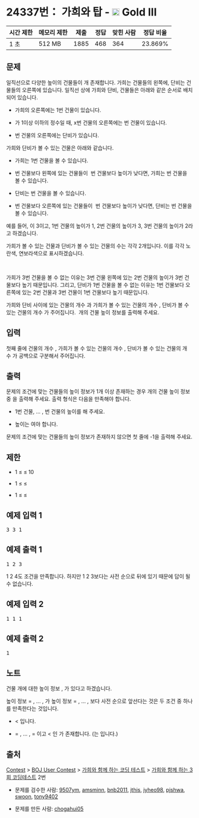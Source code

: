 # 24337번： 가희와 탑 - <img src="https://static.solved.ac/tier_small/13.svg" style="height:20px" /> Gold III



| 시간 제한 | 메모리 제한 | 제출 | 정답 | 맞힌 사람 | 정답 비율 |
| --- | --- | --- | --- | --- | --- |
| 1 초 | 512 MB | 1885 | 468 | 364 | 23.869% |
## 문제

일직선으로 다양한 높이의 건물들이 개 존재합니다. 가희는 건물들의 왼쪽에, 단비는 건물들의 오른쪽에 있습니다. 일직선 상에 가희와 단비, 건물들은 아래와 같은 순서로 배치되어 있습니다.

- 가희의 오른쪽에는 1번 건물이 있습니다.

- 가 1이상 이하의 정수일 때, x번 건물의 오른쪽에는 번 건물이 있습니다.

- 번 건물의 오른쪽에는 단비가 있습니다.

가희와 단비가 볼 수 있는 건물은 아래와 같습니다.

- 가희는 1번 건물을 볼 수 있습니다.

- 번 건물보다 왼쪽에 있는 건물들이  번 건물보다 높이가 낮다면, 가희는 번 건물을 볼 수 있습니다.

- 단비는 번 건물을 볼 수 있습니다.

- 번 건물보다 오른쪽에 있는 건물들이  번 건물보다 높이가 낮다면, 단비는 번 건물을 볼 수 있습니다.

예를 들어, 이 3이고, 1번 건물의 높이가 1, 2번 건물의 높이가 3, 3번 건물의 높이가 2라고 하겠습니다.





가희가 볼 수 있는 건물과 단비가 볼 수 있는 건물의 수는 각각 2개입니다. 이를 각각 노란색, 연보라색으로 표시하겠습니다.

  



가희가 3번 건물을 볼 수 없는 이유는 3번 건물 왼쪽에 있는 2번 건물의 높이가 3번 건물보다 높기 때문입니다. 그리고, 단비가 1번 건물을 볼 수 없는 이유는 1번 건물보다 오른쪽에 있는 2번 건물과 3번 건물이 1번 건물보다 높기 때문입니다.

가희와 단비 사이에 있는 건물의 개수 과 가희가 볼 수 있는 건물의 개수 , 단비가 볼 수 있는 건물의 개수 가 주어집니다.  개의 건물 높이 정보를 출력해 주세요.

## 입력

첫째 줄에 건물의 개수 , 가희가 볼 수 있는 건물의 개수 , 단비가 볼 수 있는 건물의 개수 가 공백으로 구분해서 주어집니다.

## 출력

문제의 조건에 맞는 건물들의 높이 정보가 1개 이상 존재하는 경우 개의 건물 높이 정보 중 을 출력해 주세요. 출력 형식은 다음을 만족해야 합니다.

- 1번 건물, ... , 번 건물의 높이를 해 주세요. 

- 높이는 여야 합니다.

문제의 조건에 맞는 건물들의 높이 정보가 존재하지 않으면 첫 줄에 -1을 출력해 주세요.

## 제한

- 1 ≤ ≤ 10

- 1 ≤ ≤ 

- 1 ≤ ≤ 

## 예제 입력 1

<pre>3 3 1
</pre>
## 예제 출력 1

<pre>1 2 3
</pre>
1 2 4도 조건을 만족합니다. 하지만 1 2 3보다는 사전 순으로 뒤에 있기 때문에 답이 될 수 없습니다.

## 예제 입력 2

<pre>1 1 1
</pre>
## 예제 출력 2

<pre>1
</pre>
## 노트

건물 개에 대한 높이 정보 , 가 있다고 하겠습니다. 

높이 정보  = , ... , 가 높이 정보  = , ... , 보다 사전 순으로 앞선다는 것은 두 조건 중 하나를 만족한다는 것입니다.

- < 입니다.

- = , ... ,  = 이고 < 인 가 존재합니다. (는 입니다.)

## 출처

[Contest](/category/45) > [BOJ User Contest](/category/984) > [가희와 함께 하는 코딩 테스트](/category/529) > [가희와 함께 하는 3회 코딩테스트](/category/detail/3014) 2번

- 문제를 검수한 사람: [9507ym](/user/9507ym), [amsminn](/user/amsminn), [bnb2011](/user/bnb2011), [jthis](/user/jthis), [jyheo98](/user/jyheo98), [pjshwa](/user/pjshwa), [swoon](/user/swoon), [tony9402](/user/tony9402)

- 문제를 만든 사람: [chogahui05](/user/chogahui05)